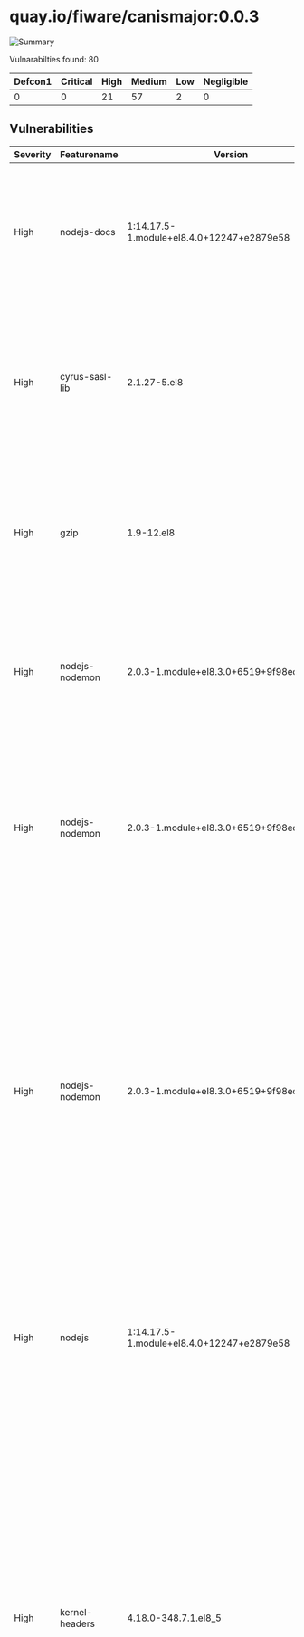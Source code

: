 # quay.io/fiware/canismajor:0.0.3

![Summary](https://img.shields.io/badge/Severity-High-orange) 

Vulnarabilties found: 80

| Defcon1 | Critical | High | Medium | Low | Negligible|
|---------|----------|------|--------|-----|-----------|
| 0|0|21|57|2|0|

## Vulnerabilities

| Severity | Featurename | Version | CVE | Namespace | Description | Link | Fixed by |
|----------|-------------|---------|-----|-----------|-------------|------|----------|
|High|nodejs-docs|1:14.17.5-1.module+el8.4.0+12247+e2879e58|RHSA-2022:4796|centos:8|Node.js is a software development platform for building fast and scalable network applications in the JavaScript programming language.  Security Fix(es): * npm: npm ci succeeds when package-lock.json doesn&#x27;t match package.json (CVE-2021-43616) For more details about the security issue(s), including the impact, a CVSS score, acknowledgments, and other related information, refer to the CVE page(s) listed in the References section.|https://access.redhat.com/errata/RHSA-2022:4796|1:16.14.0-4.module+el8.6.0+15294+54b291d2|
|High|cyrus-sasl-lib|2.1.27-5.el8|RHSA-2022:0658|centos:8|The cyrus-sasl packages contain the Cyrus implementation of Simple Authentication and Security Layer (SASL). SASL is a method for adding authentication support to connection-based protocols. Security Fix(es): * cyrus-sasl: failure to properly escape SQL input allows an attacker to execute arbitrary SQL commands (CVE-2022-24407) For more details about the security issue(s), including the impact, a CVSS score, acknowledgments, and other related information, refer to the CVE page(s) listed in the References section.|https://access.redhat.com/errata/RHSA-2022:0658|0:2.1.27-6.el8_5|
|High|gzip|1.9-12.el8|RHSA-2022:1537|centos:8|The gzip packages contain the gzip (GNU zip) data compression utility. gzip is used to compress regular files. It replaces them with files containing the .gz extension, while retaining ownership modes, access, and modification times. Security Fix(es): * gzip: arbitrary-file-write vulnerability (CVE-2022-1271) For more details about the security issue(s), including the impact, a CVSS score, acknowledgments, and other related information, refer to the CVE page(s) listed in the References section.|https://access.redhat.com/errata/RHSA-2022:1537|0:1.9-13.el8_5|
|High|nodejs-nodemon|2.0.3-1.module+el8.3.0+6519+9f98ed83|RHSA-2022:4796|centos:8|Node.js is a software development platform for building fast and scalable network applications in the JavaScript programming language.  Security Fix(es): * npm: npm ci succeeds when package-lock.json doesn&#x27;t match package.json (CVE-2021-43616) For more details about the security issue(s), including the impact, a CVSS score, acknowledgments, and other related information, refer to the CVE page(s) listed in the References section.|https://access.redhat.com/errata/RHSA-2022:4796|0:2.0.15-1.module+el8.6.0+15294+54b291d2|
|High|nodejs-nodemon|2.0.3-1.module+el8.3.0+6519+9f98ed83|RHSA-2021:0734|centos:8|Node.js is a software development platform for building fast and scalable network applications in the JavaScript programming language.  The following packages have been upgraded to a later upstream version: nodejs (12.21.0). Security Fix(es): * nodejs: HTTP2 &#x27;unknownProtocol&#x27; cause DoS by resource exhaustion (CVE-2021-22883) * nodejs: DNS rebinding in --inspect (CVE-2021-22884) For more details about the security issue(s), including the impact, a CVSS score, acknowledgments, and other related information, refer to the CVE page(s) listed in the References section.|https://access.redhat.com/errata/RHSA-2021:0734|0:2.0.3-1.module+el8.3.0+9715+1718613f|
|High|nodejs-nodemon|2.0.3-1.module+el8.3.0+6519+9f98ed83|RHSA-2021:3623|centos:8|Node.js is a software development platform for building fast and scalable network applications in the JavaScript programming language.  Security Fix(es): * nodejs: Use-after-free on close http2 on stream canceling (CVE-2021-22930) * nodejs: Use-after-free on close http2 on stream canceling (CVE-2021-22940) * c-ares: Missing input validation of host names may lead to domain hijacking (CVE-2021-3672) * nodejs: Improper handling of untypical characters in domain names (CVE-2021-22931) * nodejs-tar: Insufficient symlink protection allowing arbitrary file creation and overwrite (CVE-2021-32803) * nodejs-tar: Insufficient absolute path sanitization allowing arbitrary file creation and overwrite (CVE-2021-32804) * nodejs: Incomplete validation of tls rejectUnauthorized parameter (CVE-2021-22939) * nodejs-path-parse: ReDoS via splitDeviceRe, splitTailRe and splitPathRe (CVE-2021-23343) For more details about the security issue(s), including the impact, a CVSS score, acknowledgments, and other related information, refer to the CVE page(s) listed in the References section. Bug Fix(es): * nodejs:12/nodejs: Make FIPS options always available (BZ#1993927)|https://access.redhat.com/errata/RHSA-2021:3623|0:2.0.3-1.module+el8.4.0+11732+c668cc9f|
|High|nodejs|1:14.17.5-1.module+el8.4.0+12247+e2879e58|RHSA-2022:4796|centos:8|Node.js is a software development platform for building fast and scalable network applications in the JavaScript programming language.  Security Fix(es): * npm: npm ci succeeds when package-lock.json doesn&#x27;t match package.json (CVE-2021-43616) For more details about the security issue(s), including the impact, a CVSS score, acknowledgments, and other related information, refer to the CVE page(s) listed in the References section.|https://access.redhat.com/errata/RHSA-2022:4796|1:16.14.0-4.module+el8.6.0+15294+54b291d2|
|High|kernel-headers|4.18.0-348.7.1.el8_5|RHSA-2022:5819|centos:8|The kernel packages contain the Linux kernel, the core of any Linux operating system. Security Fix(es): * kernel: Small table perturb size in the TCP source port generation algorithm can lead to information leak (CVE-2022-1012) * kernel: a use-after-free write in the netfilter subsystem can lead to privilege escalation to root (CVE-2022-32250) For more details about the security issue(s), including the impact, a CVSS score, acknowledgments, and other related information, refer to the CVE page(s) listed in the References section. Bug Fix(es): * Softirq hrtimers are being placed on the per-CPU softirq clocks on isolcpu’s. (BZ#2090484) * enable/disable multiqueues repeatedly while ping local host, guest kernel panic (BZ#2093416) * Backport kernel audit enhancements and fixes from v5.13-rc1 to v5.16-rc6 (BZ#2095434) * blk_update_request: I/O error, dev nvme0n3, during xfs creation (BZ#2100150) * SCSI updates for RHEL 8.7 (BZ#2100254) * Kernel bug on mm/slub.c:314 (BZ#2102251) * Implement new tc action for check_pkt_len (BZ#2102333) * too long timeout value with TIME_WAIT status of conntrack entry (BZ#2104002) * Connectx6-DX, mlx5 , backport   087032ee7021 (&quot;net/mlx5e: TC, Fix ct_clear overwriting ct action metadata&quot;) (BZ#2104012) * mlx5: Software steering memory allocation failure, netperf  TCP_CRR with ct(). (BZ#2104013) * tcp: request_sock leak in Calico OCP (BZ#2104670)|https://access.redhat.com/errata/RHSA-2022:5819|0:4.18.0-372.19.1.el8_6|
|High|kernel-headers|4.18.0-348.7.1.el8_5|RHSA-2022:1988|centos:8|The kernel packages contain the Linux kernel, the core of any Linux operating system. Security Fix(es): * kernel: fget: check that the fd still exists after getting a ref to it (CVE-2021-4083) * kernel: avoid cyclic entity chains due to malformed USB descriptors (CVE-2020-0404) * kernel: speculation on incompletely validated data on IBM Power9 (CVE-2020-4788) * kernel: integer overflow in k_ascii() in drivers/tty/vt/keyboard.c (CVE-2020-13974) * kernel: out-of-bounds read in bpf_skb_change_head() of filter.c due to a use-after-free (CVE-2021-0941) * kernel: joydev: zero size passed to joydev_handle_JSIOCSBTNMAP() (CVE-2021-3612) * kernel: reading /proc/sysvipc/shm does not scale with large shared memory segment counts (CVE-2021-3669) * kernel: out-of-bound Read in qrtr_endpoint_post in net/qrtr/qrtr.c (CVE-2021-3743) * kernel: crypto: ccp - fix resource leaks in ccp_run_aes_gcm_cmd() (CVE-2021-3744) * kernel: possible use-after-free in bluetooth module (CVE-2021-3752) * kernel: unaccounted ipc objects in Linux kernel lead to breaking memcg limits and DoS attacks (CVE-2021-3759) * kernel: DoS in ccp_run_aes_gcm_cmd() function (CVE-2021-3764) * kernel: sctp: Invalid chunks may be used to remotely remove existing associations (CVE-2021-3772) * kernel: lack of port sanity checking in natd and netfilter leads to exploit of OpenVPN clients (CVE-2021-3773) * kernel: possible leak or coruption of data residing on hugetlbfs (CVE-2021-4002) * kernel: security regression for CVE-2018-13405 (CVE-2021-4037) * kernel: Buffer overwrite in decode_nfs_fh function (CVE-2021-4157) * kernel: cgroup: Use open-time creds and namespace for migration perm checks (CVE-2021-4197) * kernel: Race condition in races in sk_peer_pid and sk_peer_cred accesses (CVE-2021-4203) * kernel: new DNS Cache Poisoning Attack based on ICMP fragment needed packets replies (CVE-2021-20322) * kernel: arm: SIGPAGE information disclosure vulnerability (CVE-2021-21781) * hw: cpu: LFENCE/JMP Mitigation Update for CVE-2017-5715 (CVE-2021-26401) * kernel: Local privilege escalation due to incorrect BPF JIT branch displacement computation (CVE-2021-29154) * kernel: use-after-free in hso_free_net_device() in drivers/net/usb/hso.c (CVE-2021-37159) * kernel: eBPF multiplication integer overflow in prealloc_elems_and_freelist() in kernel/bpf/stackmap.c leads to out-of-bounds write (CVE-2021-41864) * kernel: Heap buffer overflow in firedtv driver (CVE-2021-42739) * kernel: ppc: kvm: allows a malicious KVM guest to crash the host (CVE-2021-43056) * kernel: an array-index-out-bounds in detach_capi_ctr in drivers/isdn/capi/kcapi.c (CVE-2021-43389) * kernel: mwifiex_usb_recv() in drivers/net/wireless/marvell/mwifiex/usb.c allows an attacker to cause DoS via crafted USB device (CVE-2021-43976) * kernel: use-after-free in the TEE subsystem (CVE-2021-44733) * kernel: information leak in the IPv6 implementation (CVE-2021-45485) * kernel: information leak in the IPv4 implementation (CVE-2021-45486) * hw: cpu: intel: Branch History Injection (BHI) (CVE-2022-0001) * hw: cpu: intel: Intra-Mode BTI (CVE-2022-0002) * kernel: Local denial of service in bond_ipsec_add_sa (CVE-2022-0286) * kernel: DoS in sctp_addto_chunk in net/sctp/sm_make_chunk.c (CVE-2022-0322) * kernel: FUSE allows UAF reads of write() buffers, allowing theft of (partial) /etc/shadow hashes (CVE-2022-1011) * kernel: use-after-free in nouveau kernel module (CVE-2020-27820) For more details about the security issue(s), including the impact, a CVSS score, acknowledgments, and other related information, refer to the CVE page(s) listed in the References section. Additional Changes: For detailed information on changes in this release, see the Red Hat Enterprise Linux 8.6 Release Notes linked from the References section.|https://access.redhat.com/errata/RHSA-2022:1988|0:4.18.0-372.9.1.el8|
|High|xz-libs|5.2.4-3.el8|RHSA-2022:4991|centos:8|XZ Utils is an integrated collection of user-space file compression utilities based on the Lempel-Ziv-Markov chain algorithm (LZMA), which performs lossless data compression. The algorithm provides a high compression ratio while keeping the decompression time short. Security Fix(es): * gzip: arbitrary-file-write vulnerability (CVE-2022-1271) For more details about the security issue(s), including the impact, a CVSS score, acknowledgments, and other related information, refer to the CVE page(s) listed in the References section.|https://access.redhat.com/errata/RHSA-2022:4991|0:5.2.4-4.el8_6|
|High|zlib|1.2.11-17.el8|RHSA-2022:1642|centos:8|The zlib packages provide a general-purpose lossless data compression library that is used by many different programs. Security Fix(es): * zlib: A flaw found in zlib when compressing (not decompressing) certain inputs (CVE-2018-25032) For more details about the security issue(s), including the impact, a CVSS score, acknowledgments, and other related information, refer to the CVE page(s) listed in the References section.|https://access.redhat.com/errata/RHSA-2022:1642|0:1.2.11-18.el8_5|
|High|zlib-devel|1.2.11-17.el8|RHSA-2022:1642|centos:8|The zlib packages provide a general-purpose lossless data compression library that is used by many different programs. Security Fix(es): * zlib: A flaw found in zlib when compressing (not decompressing) certain inputs (CVE-2018-25032) For more details about the security issue(s), including the impact, a CVSS score, acknowledgments, and other related information, refer to the CVE page(s) listed in the References section.|https://access.redhat.com/errata/RHSA-2022:1642|0:1.2.11-18.el8_5|
|High|xz|5.2.4-3.el8|RHSA-2022:4991|centos:8|XZ Utils is an integrated collection of user-space file compression utilities based on the Lempel-Ziv-Markov chain algorithm (LZMA), which performs lossless data compression. The algorithm provides a high compression ratio while keeping the decompression time short. Security Fix(es): * gzip: arbitrary-file-write vulnerability (CVE-2022-1271) For more details about the security issue(s), including the impact, a CVSS score, acknowledgments, and other related information, refer to the CVE page(s) listed in the References section.|https://access.redhat.com/errata/RHSA-2022:4991|0:5.2.4-4.el8_6|
|High|expat|2.2.5-4.el8|RHSA-2022:0951|centos:8|Expat is a C library for parsing XML documents. Security Fix(es): * expat: Malformed 2- and 3-byte UTF-8 sequences can lead to arbitrary code execution (CVE-2022-25235) * expat: Namespace-separator characters in &quot;xmlns[:prefix]&quot; attribute values can lead to arbitrary code execution (CVE-2022-25236) * expat: Integer overflow in storeRawNames() (CVE-2022-25315) * expat: Large number of prefixed XML attributes on a single tag can crash libexpat (CVE-2021-45960) * expat: Integer overflow in doProlog in xmlparse.c (CVE-2021-46143) * expat: Integer overflow in addBinding in xmlparse.c (CVE-2022-22822) * expat: Integer overflow in build_model in xmlparse.c (CVE-2022-22823) * expat: Integer overflow in defineAttribute in xmlparse.c (CVE-2022-22824) * expat: Integer overflow in lookup in xmlparse.c (CVE-2022-22825) * expat: Integer overflow in nextScaffoldPart in xmlparse.c (CVE-2022-22826) * expat: Integer overflow in storeAtts in xmlparse.c (CVE-2022-22827) * expat: Integer overflow in function XML_GetBuffer (CVE-2022-23852) For more details about the security issue(s), including the impact, a CVSS score, acknowledgments, and other related information, refer to the CVE page(s) listed in the References section.|https://access.redhat.com/errata/RHSA-2022:0951|0:2.2.5-4.el8_5.3|
|High|nodejs-full-i18n|1:14.17.5-1.module+el8.4.0+12247+e2879e58|RHSA-2022:4796|centos:8|Node.js is a software development platform for building fast and scalable network applications in the JavaScript programming language.  Security Fix(es): * npm: npm ci succeeds when package-lock.json doesn&#x27;t match package.json (CVE-2021-43616) For more details about the security issue(s), including the impact, a CVSS score, acknowledgments, and other related information, refer to the CVE page(s) listed in the References section.|https://access.redhat.com/errata/RHSA-2022:4796|1:16.14.0-4.module+el8.6.0+15294+54b291d2|
|High|rsync|3.1.3-12.el8|RHSA-2022:2201|centos:8|The rsync utility enables the users to copy and synchronize files locally or across a network. Synchronization with rsync is fast because rsync only sends the differences in files over the network instead of sending whole files. The rsync utility is also used as a mirroring tool. Security Fix(es): * zlib: A flaw found in zlib when compressing (not decompressing) certain inputs (CVE-2018-25032) For more details about the security issue(s), including the impact, a CVSS score, acknowledgments, and other related information, refer to the CVE page(s) listed in the References section.|https://access.redhat.com/errata/RHSA-2022:2201|0:3.1.3-14.el8_6.2|
|High|rsync|3.1.3-12.el8|RHSA-2022:6180|centos:8|The rsync utility enables the users to copy and synchronize files locally or across a network. Synchronization with rsync is fast because rsync only sends the differences in files over the network instead of sending whole files. The rsync utility is also used as a mirroring tool. Security Fix(es): * rsync: remote arbitrary files write inside the directories of connecting peers (CVE-2022-29154) For more details about the security issue(s), including the impact, a CVSS score, acknowledgments, and other related information, refer to the CVE page(s) listed in the References section.|https://access.redhat.com/errata/RHSA-2022:6180|0:3.1.3-14.el8_6.3|
|High|openssl-devel|1:1.1.1k-5.el8_5|RHSA-2022:1065|centos:8|OpenSSL is a toolkit that implements the Secure Sockets Layer (SSL) and Transport Layer Security (TLS) protocols, as well as a full-strength general-purpose cryptography library. Security Fix(es): * openssl: Infinite loop in BN_mod_sqrt() reachable when parsing certificates (CVE-2022-0778) For more details about the security issue(s), including the impact, a CVSS score, acknowledgments, and other related information, refer to the CVE page(s) listed in the References section.|https://access.redhat.com/errata/RHSA-2022:1065|1:1.1.1k-6.el8_5|
|High|openssl|1:1.1.1k-5.el8_5|RHSA-2022:1065|centos:8|OpenSSL is a toolkit that implements the Secure Sockets Layer (SSL) and Transport Layer Security (TLS) protocols, as well as a full-strength general-purpose cryptography library. Security Fix(es): * openssl: Infinite loop in BN_mod_sqrt() reachable when parsing certificates (CVE-2022-0778) For more details about the security issue(s), including the impact, a CVSS score, acknowledgments, and other related information, refer to the CVE page(s) listed in the References section.|https://access.redhat.com/errata/RHSA-2022:1065|1:1.1.1k-6.el8_5|
|High|npm|1:6.14.14-1.14.17.5.1.module+el8.4.0+12247+e2879e58|RHSA-2022:4796|centos:8|Node.js is a software development platform for building fast and scalable network applications in the JavaScript programming language.  Security Fix(es): * npm: npm ci succeeds when package-lock.json doesn&#x27;t match package.json (CVE-2021-43616) For more details about the security issue(s), including the impact, a CVSS score, acknowledgments, and other related information, refer to the CVE page(s) listed in the References section.|https://access.redhat.com/errata/RHSA-2022:4796|1:8.3.1-1.16.14.0.4.module+el8.6.0+15294+54b291d2|
|High|openssl-libs|1:1.1.1k-5.el8_5|RHSA-2022:1065|centos:8|OpenSSL is a toolkit that implements the Secure Sockets Layer (SSL) and Transport Layer Security (TLS) protocols, as well as a full-strength general-purpose cryptography library. Security Fix(es): * openssl: Infinite loop in BN_mod_sqrt() reachable when parsing certificates (CVE-2022-0778) For more details about the security issue(s), including the impact, a CVSS score, acknowledgments, and other related information, refer to the CVE page(s) listed in the References section.|https://access.redhat.com/errata/RHSA-2022:1065|1:1.1.1k-6.el8_5|
|Medium|bsdtar|3.3.3-1.el8|RHSA-2022:0892|centos:8|The libarchive programming library can create and read several different streaming archive formats, including GNU tar, cpio, and ISO 9660 CD-ROM images. Libarchive is used notably in the bsdtar utility, scripting language bindings such as python-libarchive, and several popular desktop file managers. Security Fix(es): * libarchive: extracting a symlink with ACLs modifies ACLs of target (CVE-2021-23177) * libarchive: symbolic links incorrectly followed when changing modes, times, ACL and flags of a file while extracting an archive (CVE-2021-31566) For more details about the security issue(s), including the impact, a CVSS score, acknowledgments, and other related information, refer to the CVE page(s) listed in the References section.|https://access.redhat.com/errata/RHSA-2022:0892|0:3.3.3-3.el8_5|
|Medium|nodejs-docs|1:14.17.5-1.module+el8.4.0+12247+e2879e58|RHSA-2021:5171|centos:8|Node.js is a software development platform for building fast and scalable network applications in the JavaScript programming language.  The following packages have been upgraded to a later upstream version: nodejs (16.13.1), nodejs-nodemon (2.0.15). (BZ#2027610) Security Fix(es): * nodejs-json-schema: Prototype pollution vulnerability (CVE-2021-3918) * nodejs-ini: Prototype pollution via malicious INI file (CVE-2020-7788) * nodejs-glob-parent: Regular expression denial of service (CVE-2020-28469) * nodejs-ansi-regex: Regular expression denial of service (ReDoS) matching ANSI escape codes (CVE-2021-3807) * normalize-url: ReDoS for data URLs (CVE-2021-33502) * llhttp: HTTP Request Smuggling due to spaces in headers (CVE-2021-22959) * llhttp: HTTP Request Smuggling when parsing the body of chunked requests (CVE-2021-22960) For more details about the security issue(s), including the impact, a CVSS score, acknowledgments, and other related information, refer to the CVE page(s) listed in the References section.|https://access.redhat.com/errata/RHSA-2021:5171|1:16.13.1-3.module+el8.5.0+13548+45d748af|
|Medium|libxml2|2.9.7-9.el8_4.2|RHSA-2022:0899|centos:8|The libxml2 library is a development toolbox providing the implementation of various XML standards. Security Fix(es): * libxml2: Use-after-free of ID and IDREF attributes (CVE-2022-23308) For more details about the security issue(s), including the impact, a CVSS score, acknowledgments, and other related information, refer to the CVE page(s) listed in the References section.|https://access.redhat.com/errata/RHSA-2022:0899|0:2.9.7-12.el8_5|
|Medium|libxml2|2.9.7-9.el8_4.2|RHSA-2022:5317|centos:8|The libxml2 library is a development toolbox providing the implementation of various XML standards. Security Fix(es): * libxml2: integer overflows in xmlBuf and xmlBuffer lead to out-of-bounds write (CVE-2022-29824) For more details about the security issue(s), including the impact, a CVSS score, acknowledgments, and other related information, refer to the CVE page(s) listed in the References section.|https://access.redhat.com/errata/RHSA-2022:5317|0:2.9.7-13.el8_6.1|
|Medium|nodejs-docs|1:14.17.5-1.module+el8.4.0+12247+e2879e58|RHSA-2022:0350|centos:8|Node.js is a software development platform for building fast and scalable network applications in the JavaScript programming language.  The following packages have been upgraded to a later upstream version: nodejs (14.18.2), nodejs-nodemon (2.0.15). (BZ#2027609) Security Fix(es): * nodejs-json-schema: Prototype pollution vulnerability (CVE-2021-3918) * nodejs-ini: Prototype pollution via malicious INI file (CVE-2020-7788) * nodejs-glob-parent: Regular expression denial of service (CVE-2020-28469) * nodejs-ansi-regex: Regular expression denial of service (ReDoS) matching ANSI escape codes (CVE-2021-3807) * normalize-url: ReDoS for data URLs (CVE-2021-33502) * nodejs-tar: Insufficient symlink protection due to directory cache poisoning using symbolic links allowing arbitrary file creation and overwrite (CVE-2021-37701) * nodejs-tar: Insufficient symlink protection due to directory cache poisoning using symbolic links allowing arbitrary file creation and overwrite (CVE-2021-37712) * llhttp: HTTP Request Smuggling due to spaces in headers (CVE-2021-22959) * llhttp: HTTP Request Smuggling when parsing the body of chunked requests (CVE-2021-22960) For more details about the security issue(s), including the impact, a CVSS score, acknowledgments, and other related information, refer to the CVE page(s) listed in the References section.|https://access.redhat.com/errata/RHSA-2022:0350|1:14.18.2-2.module+el8.5.0+13644+8d46dafd|
|Medium|openssl-libs|1:1.1.1k-5.el8_5|RHSA-2022:5818|centos:8|OpenSSL is a toolkit that implements the Secure Sockets Layer (SSL) and Transport Layer Security (TLS) protocols, as well as a full-strength general-purpose cryptography library. Security Fix(es): * openssl: c_rehash script allows command injection (CVE-2022-1292) * openssl: the c_rehash script allows command injection (CVE-2022-2068) * openssl: AES OCB fails to encrypt some bytes (CVE-2022-2097) For more details about the security issue(s), including the impact, a CVSS score, acknowledgments, and other related information, refer to the CVE page(s) listed in the References section.|https://access.redhat.com/errata/RHSA-2022:5818|1:1.1.1k-7.el8_6|
|Medium|glibc-langpack-en|2.28-164.el8|RHSA-2022:0896|centos:8|The glibc packages provide the standard C libraries (libc), POSIX thread libraries (libpthread), standard math libraries (libm), and the name service cache daemon (nscd) used by multiple programs on the system. Without these libraries, the Linux system cannot function correctly. Security Fix(es): * glibc: Off-by-one buffer overflow/underflow in getcwd() (CVE-2021-3999) * glibc: Stack-based buffer overflow in svcunix_create via long pathnames (CVE-2022-23218) * glibc: Stack-based buffer overflow in sunrpc clnt_create via a long pathname (CVE-2022-23219) For more details about the security issue(s), including the impact, a CVSS score, acknowledgments, and other related information, refer to the CVE page(s) listed in the References section.|https://access.redhat.com/errata/RHSA-2022:0896|0:2.28-164.el8_5.3|
|Medium|pcre2-utf32|10.32-2.el8|RHSA-2022:5809|centos:8|The pcre2 package contains a new generation of the Perl Compatible Regular Expression libraries for implementing regular expression pattern matching using the same syntax and semantics as Perl.  Security Fix(es): * pcre2: Out-of-bounds read in compile_xclass_matchingpath in pcre2_jit_compile.c (CVE-2022-1586) For more details about the security issue(s), including the impact, a CVSS score, acknowledgments, and other related information, refer to the CVE page(s) listed in the References section.|https://access.redhat.com/errata/RHSA-2022:5809|0:10.32-3.el8_6|
|Medium|rpm-libs|4.14.3-19.el8|RHSA-2022:0368|centos:8|The RPM Package Manager (RPM) is a command-line driven package management system capable of installing, uninstalling, verifying, querying, and updating software packages. Security Fix(es): * rpm: RPM does not require subkeys to have a valid binding signature (CVE-2021-3521) For more details about the security issue(s), including the impact, a CVSS score, acknowledgments, and other related information, refer to the CVE page(s) listed in the References section.|https://access.redhat.com/errata/RHSA-2022:0368|0:4.14.3-19.el8_5.2|
|Medium|glibc-headers|2.28-164.el8|RHSA-2022:0896|centos:8|The glibc packages provide the standard C libraries (libc), POSIX thread libraries (libpthread), standard math libraries (libm), and the name service cache daemon (nscd) used by multiple programs on the system. Without these libraries, the Linux system cannot function correctly. Security Fix(es): * glibc: Off-by-one buffer overflow/underflow in getcwd() (CVE-2021-3999) * glibc: Stack-based buffer overflow in svcunix_create via long pathnames (CVE-2022-23218) * glibc: Stack-based buffer overflow in sunrpc clnt_create via a long pathname (CVE-2022-23219) For more details about the security issue(s), including the impact, a CVSS score, acknowledgments, and other related information, refer to the CVE page(s) listed in the References section.|https://access.redhat.com/errata/RHSA-2022:0896|0:2.28-164.el8_5.3|
|Medium|libgcrypt|1.8.5-6.el8|RHSA-2022:5311|centos:8|The libgcrypt library provides general-purpose implementations of various cryptographic algorithms. Security Fix(es): * libgcrypt: ElGamal implementation allows plaintext recovery (CVE-2021-40528) For more details about the security issue(s), including the impact, a CVSS score, acknowledgments, and other related information, refer to the CVE page(s) listed in the References section.|https://access.redhat.com/errata/RHSA-2022:5311|0:1.8.5-7.el8_6|
|Medium|pcre2|10.32-2.el8|RHSA-2022:5809|centos:8|The pcre2 package contains a new generation of the Perl Compatible Regular Expression libraries for implementing regular expression pattern matching using the same syntax and semantics as Perl.  Security Fix(es): * pcre2: Out-of-bounds read in compile_xclass_matchingpath in pcre2_jit_compile.c (CVE-2022-1586) For more details about the security issue(s), including the impact, a CVSS score, acknowledgments, and other related information, refer to the CVE page(s) listed in the References section.|https://access.redhat.com/errata/RHSA-2022:5809|0:10.32-3.el8_6|
|Medium|openssl|1:1.1.1k-5.el8_5|RHSA-2022:5818|centos:8|OpenSSL is a toolkit that implements the Secure Sockets Layer (SSL) and Transport Layer Security (TLS) protocols, as well as a full-strength general-purpose cryptography library. Security Fix(es): * openssl: c_rehash script allows command injection (CVE-2022-1292) * openssl: the c_rehash script allows command injection (CVE-2022-2068) * openssl: AES OCB fails to encrypt some bytes (CVE-2022-2097) For more details about the security issue(s), including the impact, a CVSS score, acknowledgments, and other related information, refer to the CVE page(s) listed in the References section.|https://access.redhat.com/errata/RHSA-2022:5818|1:1.1.1k-7.el8_6|
|Medium|rpm|4.14.3-19.el8|RHSA-2022:0368|centos:8|The RPM Package Manager (RPM) is a command-line driven package management system capable of installing, uninstalling, verifying, querying, and updating software packages. Security Fix(es): * rpm: RPM does not require subkeys to have a valid binding signature (CVE-2021-3521) For more details about the security issue(s), including the impact, a CVSS score, acknowledgments, and other related information, refer to the CVE page(s) listed in the References section.|https://access.redhat.com/errata/RHSA-2022:0368|0:4.14.3-19.el8_5.2|
|Medium|glibc-minimal-langpack|2.28-164.el8|RHSA-2022:0896|centos:8|The glibc packages provide the standard C libraries (libc), POSIX thread libraries (libpthread), standard math libraries (libm), and the name service cache daemon (nscd) used by multiple programs on the system. Without these libraries, the Linux system cannot function correctly. Security Fix(es): * glibc: Off-by-one buffer overflow/underflow in getcwd() (CVE-2021-3999) * glibc: Stack-based buffer overflow in svcunix_create via long pathnames (CVE-2022-23218) * glibc: Stack-based buffer overflow in sunrpc clnt_create via a long pathname (CVE-2022-23219) For more details about the security issue(s), including the impact, a CVSS score, acknowledgments, and other related information, refer to the CVE page(s) listed in the References section.|https://access.redhat.com/errata/RHSA-2022:0896|0:2.28-164.el8_5.3|
|Medium|cryptsetup-libs|2.3.3-4.el8|RHSA-2022:0370|centos:8|The cryptsetup packages provide a utility for setting up disk encryption using the dm-crypt kernel module. Security Fix(es): * cryptsetup: disable encryption via header rewrite (CVE-2021-4122) For more details about the security issue(s), including the impact, a CVSS score, acknowledgments, and other related information, refer to the CVE page(s) listed in the References section.|https://access.redhat.com/errata/RHSA-2022:0370|0:2.3.3-4.el8_5.1|
|Medium|openssl-devel|1:1.1.1k-5.el8_5|RHSA-2022:5818|centos:8|OpenSSL is a toolkit that implements the Secure Sockets Layer (SSL) and Transport Layer Security (TLS) protocols, as well as a full-strength general-purpose cryptography library. Security Fix(es): * openssl: c_rehash script allows command injection (CVE-2022-1292) * openssl: the c_rehash script allows command injection (CVE-2022-2068) * openssl: AES OCB fails to encrypt some bytes (CVE-2022-2097) For more details about the security issue(s), including the impact, a CVSS score, acknowledgments, and other related information, refer to the CVE page(s) listed in the References section.|https://access.redhat.com/errata/RHSA-2022:5818|1:1.1.1k-7.el8_6|
|Medium|glibc-locale-source|2.28-164.el8|RHSA-2022:0896|centos:8|The glibc packages provide the standard C libraries (libc), POSIX thread libraries (libpthread), standard math libraries (libm), and the name service cache daemon (nscd) used by multiple programs on the system. Without these libraries, the Linux system cannot function correctly. Security Fix(es): * glibc: Off-by-one buffer overflow/underflow in getcwd() (CVE-2021-3999) * glibc: Stack-based buffer overflow in svcunix_create via long pathnames (CVE-2022-23218) * glibc: Stack-based buffer overflow in sunrpc clnt_create via a long pathname (CVE-2022-23219) For more details about the security issue(s), including the impact, a CVSS score, acknowledgments, and other related information, refer to the CVE page(s) listed in the References section.|https://access.redhat.com/errata/RHSA-2022:0896|0:2.28-164.el8_5.3|
|Medium|nodejs-full-i18n|1:14.17.5-1.module+el8.4.0+12247+e2879e58|RHSA-2021:5171|centos:8|Node.js is a software development platform for building fast and scalable network applications in the JavaScript programming language.  The following packages have been upgraded to a later upstream version: nodejs (16.13.1), nodejs-nodemon (2.0.15). (BZ#2027610) Security Fix(es): * nodejs-json-schema: Prototype pollution vulnerability (CVE-2021-3918) * nodejs-ini: Prototype pollution via malicious INI file (CVE-2020-7788) * nodejs-glob-parent: Regular expression denial of service (CVE-2020-28469) * nodejs-ansi-regex: Regular expression denial of service (ReDoS) matching ANSI escape codes (CVE-2021-3807) * normalize-url: ReDoS for data URLs (CVE-2021-33502) * llhttp: HTTP Request Smuggling due to spaces in headers (CVE-2021-22959) * llhttp: HTTP Request Smuggling when parsing the body of chunked requests (CVE-2021-22960) For more details about the security issue(s), including the impact, a CVSS score, acknowledgments, and other related information, refer to the CVE page(s) listed in the References section.|https://access.redhat.com/errata/RHSA-2021:5171|1:16.13.1-3.module+el8.5.0+13548+45d748af|
|Medium|pcre2-devel|10.32-2.el8|RHSA-2022:5809|centos:8|The pcre2 package contains a new generation of the Perl Compatible Regular Expression libraries for implementing regular expression pattern matching using the same syntax and semantics as Perl.  Security Fix(es): * pcre2: Out-of-bounds read in compile_xclass_matchingpath in pcre2_jit_compile.c (CVE-2022-1586) For more details about the security issue(s), including the impact, a CVSS score, acknowledgments, and other related information, refer to the CVE page(s) listed in the References section.|https://access.redhat.com/errata/RHSA-2022:5809|0:10.32-3.el8_6|
|Medium|python3-libs|3.6.8-41.el8|RHSA-2022:1986|centos:8|Python is an interpreted, interactive, object-oriented programming language, which includes modules, classes, exceptions, very high level dynamic data types and dynamic typing. Python supports interfaces to many system calls and libraries, as well as to various windowing systems.  Security Fix(es): * python: ftplib should not use the host from the PASV response (CVE-2021-4189) * python: urllib: HTTP client possible infinite loop on a 100 Continue response (CVE-2021-3737) For more details about the security issue(s), including the impact, a CVSS score, acknowledgments, and other related information, refer to the CVE page(s) listed in the References section. Additional Changes: For detailed information on changes in this release, see the Red Hat Enterprise Linux 8.6 Release Notes linked from the References section.|https://access.redhat.com/errata/RHSA-2022:1986|0:3.6.8-45.el8|
|Medium|libarchive|3.3.3-1.el8|RHSA-2022:0892|centos:8|The libarchive programming library can create and read several different streaming archive formats, including GNU tar, cpio, and ISO 9660 CD-ROM images. Libarchive is used notably in the bsdtar utility, scripting language bindings such as python-libarchive, and several popular desktop file managers. Security Fix(es): * libarchive: extracting a symlink with ACLs modifies ACLs of target (CVE-2021-23177) * libarchive: symbolic links incorrectly followed when changing modes, times, ACL and flags of a file while extracting an archive (CVE-2021-31566) For more details about the security issue(s), including the impact, a CVSS score, acknowledgments, and other related information, refer to the CVE page(s) listed in the References section.|https://access.redhat.com/errata/RHSA-2022:0892|0:3.3.3-3.el8_5|
|Medium|openssh-clients|8.0p1-10.el8|RHSA-2022:2013|centos:8|OpenSSH is an SSH protocol implementation supported by a number of Linux, UNIX, and similar operating systems. It includes the core files necessary for both the OpenSSH client and server. Security Fix(es): * openssh: privilege escalation when AuthorizedKeysCommand or AuthorizedPrincipalsCommand are configured (CVE-2021-41617) For more details about the security issue(s), including the impact, a CVSS score, acknowledgments, and other related information, refer to the CVE page(s) listed in the References section. Additional Changes: For detailed information on changes in this release, see the Red Hat Enterprise Linux 8.6 Release Notes linked from the References section.|https://access.redhat.com/errata/RHSA-2022:2013|0:8.0p1-13.el8|
|Medium|python3-rpm|4.14.3-19.el8|RHSA-2022:0368|centos:8|The RPM Package Manager (RPM) is a command-line driven package management system capable of installing, uninstalling, verifying, querying, and updating software packages. Security Fix(es): * rpm: RPM does not require subkeys to have a valid binding signature (CVE-2021-3521) For more details about the security issue(s), including the impact, a CVSS score, acknowledgments, and other related information, refer to the CVE page(s) listed in the References section.|https://access.redhat.com/errata/RHSA-2022:0368|0:4.14.3-19.el8_5.2|
|Medium|glibc|2.28-164.el8|RHSA-2022:0896|centos:8|The glibc packages provide the standard C libraries (libc), POSIX thread libraries (libpthread), standard math libraries (libm), and the name service cache daemon (nscd) used by multiple programs on the system. Without these libraries, the Linux system cannot function correctly. Security Fix(es): * glibc: Off-by-one buffer overflow/underflow in getcwd() (CVE-2021-3999) * glibc: Stack-based buffer overflow in svcunix_create via long pathnames (CVE-2022-23218) * glibc: Stack-based buffer overflow in sunrpc clnt_create via a long pathname (CVE-2022-23219) For more details about the security issue(s), including the impact, a CVSS score, acknowledgments, and other related information, refer to the CVE page(s) listed in the References section.|https://access.redhat.com/errata/RHSA-2022:0896|0:2.28-164.el8_5.3|
|Medium|glibc-common|2.28-164.el8|RHSA-2022:0896|centos:8|The glibc packages provide the standard C libraries (libc), POSIX thread libraries (libpthread), standard math libraries (libm), and the name service cache daemon (nscd) used by multiple programs on the system. Without these libraries, the Linux system cannot function correctly. Security Fix(es): * glibc: Off-by-one buffer overflow/underflow in getcwd() (CVE-2021-3999) * glibc: Stack-based buffer overflow in svcunix_create via long pathnames (CVE-2022-23218) * glibc: Stack-based buffer overflow in sunrpc clnt_create via a long pathname (CVE-2022-23219) For more details about the security issue(s), including the impact, a CVSS score, acknowledgments, and other related information, refer to the CVE page(s) listed in the References section.|https://access.redhat.com/errata/RHSA-2022:0896|0:2.28-164.el8_5.3|
|Medium|nodejs-full-i18n|1:14.17.5-1.module+el8.4.0+12247+e2879e58|RHSA-2022:0350|centos:8|Node.js is a software development platform for building fast and scalable network applications in the JavaScript programming language.  The following packages have been upgraded to a later upstream version: nodejs (14.18.2), nodejs-nodemon (2.0.15). (BZ#2027609) Security Fix(es): * nodejs-json-schema: Prototype pollution vulnerability (CVE-2021-3918) * nodejs-ini: Prototype pollution via malicious INI file (CVE-2020-7788) * nodejs-glob-parent: Regular expression denial of service (CVE-2020-28469) * nodejs-ansi-regex: Regular expression denial of service (ReDoS) matching ANSI escape codes (CVE-2021-3807) * normalize-url: ReDoS for data URLs (CVE-2021-33502) * nodejs-tar: Insufficient symlink protection due to directory cache poisoning using symbolic links allowing arbitrary file creation and overwrite (CVE-2021-37701) * nodejs-tar: Insufficient symlink protection due to directory cache poisoning using symbolic links allowing arbitrary file creation and overwrite (CVE-2021-37712) * llhttp: HTTP Request Smuggling due to spaces in headers (CVE-2021-22959) * llhttp: HTTP Request Smuggling when parsing the body of chunked requests (CVE-2021-22960) For more details about the security issue(s), including the impact, a CVSS score, acknowledgments, and other related information, refer to the CVE page(s) listed in the References section.|https://access.redhat.com/errata/RHSA-2022:0350|1:14.18.2-2.module+el8.5.0+13644+8d46dafd|
|Medium|npm|1:6.14.14-1.14.17.5.1.module+el8.4.0+12247+e2879e58|RHSA-2022:0350|centos:8|Node.js is a software development platform for building fast and scalable network applications in the JavaScript programming language.  The following packages have been upgraded to a later upstream version: nodejs (14.18.2), nodejs-nodemon (2.0.15). (BZ#2027609) Security Fix(es): * nodejs-json-schema: Prototype pollution vulnerability (CVE-2021-3918) * nodejs-ini: Prototype pollution via malicious INI file (CVE-2020-7788) * nodejs-glob-parent: Regular expression denial of service (CVE-2020-28469) * nodejs-ansi-regex: Regular expression denial of service (ReDoS) matching ANSI escape codes (CVE-2021-3807) * normalize-url: ReDoS for data URLs (CVE-2021-33502) * nodejs-tar: Insufficient symlink protection due to directory cache poisoning using symbolic links allowing arbitrary file creation and overwrite (CVE-2021-37701) * nodejs-tar: Insufficient symlink protection due to directory cache poisoning using symbolic links allowing arbitrary file creation and overwrite (CVE-2021-37712) * llhttp: HTTP Request Smuggling due to spaces in headers (CVE-2021-22959) * llhttp: HTTP Request Smuggling when parsing the body of chunked requests (CVE-2021-22960) For more details about the security issue(s), including the impact, a CVSS score, acknowledgments, and other related information, refer to the CVE page(s) listed in the References section.|https://access.redhat.com/errata/RHSA-2022:0350|1:6.14.15-1.14.18.2.2.module+el8.5.0+13644+8d46dafd|
|Medium|npm|1:6.14.14-1.14.17.5.1.module+el8.4.0+12247+e2879e58|RHSA-2021:5171|centos:8|Node.js is a software development platform for building fast and scalable network applications in the JavaScript programming language.  The following packages have been upgraded to a later upstream version: nodejs (16.13.1), nodejs-nodemon (2.0.15). (BZ#2027610) Security Fix(es): * nodejs-json-schema: Prototype pollution vulnerability (CVE-2021-3918) * nodejs-ini: Prototype pollution via malicious INI file (CVE-2020-7788) * nodejs-glob-parent: Regular expression denial of service (CVE-2020-28469) * nodejs-ansi-regex: Regular expression denial of service (ReDoS) matching ANSI escape codes (CVE-2021-3807) * normalize-url: ReDoS for data URLs (CVE-2021-33502) * llhttp: HTTP Request Smuggling due to spaces in headers (CVE-2021-22959) * llhttp: HTTP Request Smuggling when parsing the body of chunked requests (CVE-2021-22960) For more details about the security issue(s), including the impact, a CVSS score, acknowledgments, and other related information, refer to the CVE page(s) listed in the References section.|https://access.redhat.com/errata/RHSA-2021:5171|1:8.1.2-1.16.13.1.3.module+el8.5.0+13548+45d748af|
|Medium|expat|2.2.5-4.el8|RHSA-2022:5314|centos:8|Expat is a C library for parsing XML documents. Security Fix(es): * expat: stack exhaustion in doctype parsing (CVE-2022-25313) * expat: integer overflow in copyString() (CVE-2022-25314) For more details about the security issue(s), including the impact, a CVSS score, acknowledgments, and other related information, refer to the CVE page(s) listed in the References section.|https://access.redhat.com/errata/RHSA-2022:5314|0:2.2.5-8.el8_6.2|
|Medium|pcre2-utf16|10.32-2.el8|RHSA-2022:5809|centos:8|The pcre2 package contains a new generation of the Perl Compatible Regular Expression libraries for implementing regular expression pattern matching using the same syntax and semantics as Perl.  Security Fix(es): * pcre2: Out-of-bounds read in compile_xclass_matchingpath in pcre2_jit_compile.c (CVE-2022-1586) For more details about the security issue(s), including the impact, a CVSS score, acknowledgments, and other related information, refer to the CVE page(s) listed in the References section.|https://access.redhat.com/errata/RHSA-2022:5809|0:10.32-3.el8_6|
|Medium|python3-libxml2|2.9.7-9.el8_4.2|RHSA-2022:5317|centos:8|The libxml2 library is a development toolbox providing the implementation of various XML standards. Security Fix(es): * libxml2: integer overflows in xmlBuf and xmlBuffer lead to out-of-bounds write (CVE-2022-29824) For more details about the security issue(s), including the impact, a CVSS score, acknowledgments, and other related information, refer to the CVE page(s) listed in the References section.|https://access.redhat.com/errata/RHSA-2022:5317|0:2.9.7-13.el8_6.1|
|Medium|python3-libxml2|2.9.7-9.el8_4.2|RHSA-2022:0899|centos:8|The libxml2 library is a development toolbox providing the implementation of various XML standards. Security Fix(es): * libxml2: Use-after-free of ID and IDREF attributes (CVE-2022-23308) For more details about the security issue(s), including the impact, a CVSS score, acknowledgments, and other related information, refer to the CVE page(s) listed in the References section.|https://access.redhat.com/errata/RHSA-2022:0899|0:2.9.7-12.el8_5|
|Medium|openssh|8.0p1-10.el8|RHSA-2022:2013|centos:8|OpenSSH is an SSH protocol implementation supported by a number of Linux, UNIX, and similar operating systems. It includes the core files necessary for both the OpenSSH client and server. Security Fix(es): * openssh: privilege escalation when AuthorizedKeysCommand or AuthorizedPrincipalsCommand are configured (CVE-2021-41617) For more details about the security issue(s), including the impact, a CVSS score, acknowledgments, and other related information, refer to the CVE page(s) listed in the References section. Additional Changes: For detailed information on changes in this release, see the Red Hat Enterprise Linux 8.6 Release Notes linked from the References section.|https://access.redhat.com/errata/RHSA-2022:2013|0:8.0p1-13.el8|
|Medium|nodejs|1:14.17.5-1.module+el8.4.0+12247+e2879e58|RHSA-2022:0350|centos:8|Node.js is a software development platform for building fast and scalable network applications in the JavaScript programming language.  The following packages have been upgraded to a later upstream version: nodejs (14.18.2), nodejs-nodemon (2.0.15). (BZ#2027609) Security Fix(es): * nodejs-json-schema: Prototype pollution vulnerability (CVE-2021-3918) * nodejs-ini: Prototype pollution via malicious INI file (CVE-2020-7788) * nodejs-glob-parent: Regular expression denial of service (CVE-2020-28469) * nodejs-ansi-regex: Regular expression denial of service (ReDoS) matching ANSI escape codes (CVE-2021-3807) * normalize-url: ReDoS for data URLs (CVE-2021-33502) * nodejs-tar: Insufficient symlink protection due to directory cache poisoning using symbolic links allowing arbitrary file creation and overwrite (CVE-2021-37701) * nodejs-tar: Insufficient symlink protection due to directory cache poisoning using symbolic links allowing arbitrary file creation and overwrite (CVE-2021-37712) * llhttp: HTTP Request Smuggling due to spaces in headers (CVE-2021-22959) * llhttp: HTTP Request Smuggling when parsing the body of chunked requests (CVE-2021-22960) For more details about the security issue(s), including the impact, a CVSS score, acknowledgments, and other related information, refer to the CVE page(s) listed in the References section.|https://access.redhat.com/errata/RHSA-2022:0350|1:14.18.2-2.module+el8.5.0+13644+8d46dafd|
|Medium|nodejs|1:14.17.5-1.module+el8.4.0+12247+e2879e58|RHSA-2021:5171|centos:8|Node.js is a software development platform for building fast and scalable network applications in the JavaScript programming language.  The following packages have been upgraded to a later upstream version: nodejs (16.13.1), nodejs-nodemon (2.0.15). (BZ#2027610) Security Fix(es): * nodejs-json-schema: Prototype pollution vulnerability (CVE-2021-3918) * nodejs-ini: Prototype pollution via malicious INI file (CVE-2020-7788) * nodejs-glob-parent: Regular expression denial of service (CVE-2020-28469) * nodejs-ansi-regex: Regular expression denial of service (ReDoS) matching ANSI escape codes (CVE-2021-3807) * normalize-url: ReDoS for data URLs (CVE-2021-33502) * llhttp: HTTP Request Smuggling due to spaces in headers (CVE-2021-22959) * llhttp: HTTP Request Smuggling when parsing the body of chunked requests (CVE-2021-22960) For more details about the security issue(s), including the impact, a CVSS score, acknowledgments, and other related information, refer to the CVE page(s) listed in the References section.|https://access.redhat.com/errata/RHSA-2021:5171|1:16.13.1-3.module+el8.5.0+13548+45d748af|
|Medium|vim-filesystem|2:8.0.1763-16.el8|RHSA-2022:0366|centos:8|Vim (Vi IMproved) is an updated and improved version of the vi editor. Security Fix(es): * vim: heap-based buffer overflow in win_redr_status() in drawscreen.c (CVE-2021-3872) * vim: illegal memory access in find_start_brace() in cindent.c when C-indenting (CVE-2021-3984) * vim: heap-based buffer overflow in find_help_tags() in help.c (CVE-2021-4019) * vim: use-after-free in win_linetabsize() (CVE-2021-4192) * vim: out-of-bound read in getvcol() (CVE-2021-4193) For more details about the security issue(s), including the impact, a CVSS score, acknowledgments, and other related information, refer to the CVE page(s) listed in the References section.|https://access.redhat.com/errata/RHSA-2022:0366|2:8.0.1763-16.el8_5.4|
|Medium|platform-python|3.6.8-41.el8|RHSA-2022:1986|centos:8|Python is an interpreted, interactive, object-oriented programming language, which includes modules, classes, exceptions, very high level dynamic data types and dynamic typing. Python supports interfaces to many system calls and libraries, as well as to various windowing systems.  Security Fix(es): * python: ftplib should not use the host from the PASV response (CVE-2021-4189) * python: urllib: HTTP client possible infinite loop on a 100 Continue response (CVE-2021-3737) For more details about the security issue(s), including the impact, a CVSS score, acknowledgments, and other related information, refer to the CVE page(s) listed in the References section. Additional Changes: For detailed information on changes in this release, see the Red Hat Enterprise Linux 8.6 Release Notes linked from the References section.|https://access.redhat.com/errata/RHSA-2022:1986|0:3.6.8-45.el8|
|Medium|glibc-devel|2.28-164.el8|RHSA-2022:0896|centos:8|The glibc packages provide the standard C libraries (libc), POSIX thread libraries (libpthread), standard math libraries (libm), and the name service cache daemon (nscd) used by multiple programs on the system. Without these libraries, the Linux system cannot function correctly. Security Fix(es): * glibc: Off-by-one buffer overflow/underflow in getcwd() (CVE-2021-3999) * glibc: Stack-based buffer overflow in svcunix_create via long pathnames (CVE-2022-23218) * glibc: Stack-based buffer overflow in sunrpc clnt_create via a long pathname (CVE-2022-23219) For more details about the security issue(s), including the impact, a CVSS score, acknowledgments, and other related information, refer to the CVE page(s) listed in the References section.|https://access.redhat.com/errata/RHSA-2022:0896|0:2.28-164.el8_5.3|
|Medium|vim-minimal|2:8.0.1763-16.el8|RHSA-2022:5319|centos:8|Vim (Vi IMproved) is an updated and improved version of the vi editor. Security Fix(es): * vim: heap buffer overflow (CVE-2022-1621) * vim: buffer over-read (CVE-2022-1629) For more details about the security issue(s), including the impact, a CVSS score, acknowledgments, and other related information, refer to the CVE page(s) listed in the References section.|https://access.redhat.com/errata/RHSA-2022:5319|2:8.0.1763-19.el8_6.2|
|Medium|vim-minimal|2:8.0.1763-16.el8|RHSA-2022:0366|centos:8|Vim (Vi IMproved) is an updated and improved version of the vi editor. Security Fix(es): * vim: heap-based buffer overflow in win_redr_status() in drawscreen.c (CVE-2021-3872) * vim: illegal memory access in find_start_brace() in cindent.c when C-indenting (CVE-2021-3984) * vim: heap-based buffer overflow in find_help_tags() in help.c (CVE-2021-4019) * vim: use-after-free in win_linetabsize() (CVE-2021-4192) * vim: out-of-bound read in getvcol() (CVE-2021-4193) For more details about the security issue(s), including the impact, a CVSS score, acknowledgments, and other related information, refer to the CVE page(s) listed in the References section.|https://access.redhat.com/errata/RHSA-2022:0366|2:8.0.1763-16.el8_5.4|
|Medium|nodejs-nodemon|2.0.3-1.module+el8.3.0+6519+9f98ed83|RHSA-2021:3073|centos:8|Node.js is a software development platform for building fast and scalable network applications in the JavaScript programming language.  The following packages have been upgraded to a later upstream version: nodejs (12.22.3). (BZ#1978201) Security Fix(es): * nodejs-hosted-git-info: Regular Expression denial of service via shortcutMatch in fromUrl() (CVE-2021-23362) * nodejs-ssri: Regular expression DoS (ReDoS) when parsing malicious SRI in strict mode (CVE-2021-27290) * libuv: out-of-bounds read in uv__idna_toascii() can lead to information disclosures or crashes (CVE-2021-22918) For more details about the security issue(s), including the impact, a CVSS score, acknowledgments, and other related information, refer to the CVE page(s) listed in the References section.|https://access.redhat.com/errata/RHSA-2021:3073|0:2.0.3-1.module+el8.4.0+11732+c668cc9f|
|Medium|nodejs-nodemon|2.0.3-1.module+el8.3.0+6519+9f98ed83|RHSA-2022:0350|centos:8|Node.js is a software development platform for building fast and scalable network applications in the JavaScript programming language.  The following packages have been upgraded to a later upstream version: nodejs (14.18.2), nodejs-nodemon (2.0.15). (BZ#2027609) Security Fix(es): * nodejs-json-schema: Prototype pollution vulnerability (CVE-2021-3918) * nodejs-ini: Prototype pollution via malicious INI file (CVE-2020-7788) * nodejs-glob-parent: Regular expression denial of service (CVE-2020-28469) * nodejs-ansi-regex: Regular expression denial of service (ReDoS) matching ANSI escape codes (CVE-2021-3807) * normalize-url: ReDoS for data URLs (CVE-2021-33502) * nodejs-tar: Insufficient symlink protection due to directory cache poisoning using symbolic links allowing arbitrary file creation and overwrite (CVE-2021-37701) * nodejs-tar: Insufficient symlink protection due to directory cache poisoning using symbolic links allowing arbitrary file creation and overwrite (CVE-2021-37712) * llhttp: HTTP Request Smuggling due to spaces in headers (CVE-2021-22959) * llhttp: HTTP Request Smuggling when parsing the body of chunked requests (CVE-2021-22960) For more details about the security issue(s), including the impact, a CVSS score, acknowledgments, and other related information, refer to the CVE page(s) listed in the References section.|https://access.redhat.com/errata/RHSA-2022:0350|0:2.0.15-1.module+el8.5.0+13504+a2e74d91|
|Medium|nodejs-nodemon|2.0.3-1.module+el8.3.0+6519+9f98ed83|RHSA-2021:5171|centos:8|Node.js is a software development platform for building fast and scalable network applications in the JavaScript programming language.  The following packages have been upgraded to a later upstream version: nodejs (16.13.1), nodejs-nodemon (2.0.15). (BZ#2027610) Security Fix(es): * nodejs-json-schema: Prototype pollution vulnerability (CVE-2021-3918) * nodejs-ini: Prototype pollution via malicious INI file (CVE-2020-7788) * nodejs-glob-parent: Regular expression denial of service (CVE-2020-28469) * nodejs-ansi-regex: Regular expression denial of service (ReDoS) matching ANSI escape codes (CVE-2021-3807) * normalize-url: ReDoS for data URLs (CVE-2021-33502) * llhttp: HTTP Request Smuggling due to spaces in headers (CVE-2021-22959) * llhttp: HTTP Request Smuggling when parsing the body of chunked requests (CVE-2021-22960) For more details about the security issue(s), including the impact, a CVSS score, acknowledgments, and other related information, refer to the CVE page(s) listed in the References section.|https://access.redhat.com/errata/RHSA-2021:5171|0:2.0.15-1.module+el8.5.0+13548+45d748af|
|Medium|nodejs-nodemon|2.0.3-1.module+el8.3.0+6519+9f98ed83|RHSA-2021:0549|centos:8|Node.js is a software development platform for building fast and scalable network applications in the JavaScript programming language.  The following packages have been upgraded to a later upstream version: nodejs (12.20.1), nodejs-nodemon (2.0.3). Security Fix(es): * nodejs-mixin-deep: prototype pollution in function mixin-deep (CVE-2019-10746) * nodejs-set-value: prototype pollution in function set-value (CVE-2019-10747) * nodejs-npm-user-validate: improper input validation when validating user emails leads to ReDoS (CVE-2020-7754) * nodejs-ini: prototype pollution via malicious INI file (CVE-2020-7788) * nodejs: use-after-free in the TLS implementation (CVE-2020-8265) * nodejs: HTTP request smuggling via two copies of a header field in an http request (CVE-2020-8287) For more details about the security issue(s), including the impact, a CVSS score, acknowledgments, and other related information, refer to the CVE page(s) listed in the References section.|https://access.redhat.com/errata/RHSA-2021:0549|0:2.0.3-1.module+el8.3.0+9715+1718613f|
|Medium|vim-minimal|2:8.0.1763-16.el8|RHSA-2022:5813|centos:8|Vim (Vi IMproved) is an updated and improved version of the vi editor. Security Fix(es): * vim: Out-of-bounds Write (CVE-2022-1785) * vim: out-of-bounds write in vim_regsub_both() in regexp.c (CVE-2022-1897) * vim: buffer over-read in utf_ptr2char() in mbyte.c (CVE-2022-1927) For more details about the security issue(s), including the impact, a CVSS score, acknowledgments, and other related information, refer to the CVE page(s) listed in the References section.|https://access.redhat.com/errata/RHSA-2022:5813|2:8.0.1763-19.el8_6.4|
|Medium|curl|7.61.1-22.el8|RHSA-2022:6159|centos:8|The curl packages provide the libcurl library and the curl utility for downloading files from servers using various protocols, including HTTP, FTP, and LDAP. Security Fix(es): * curl: HTTP compression denial of service (CVE-2022-32206) * curl: FTP-KRB bad message verification (CVE-2022-32208) For more details about the security issue(s), including the impact, a CVSS score, acknowledgments, and other related information, refer to the CVE page(s) listed in the References section.|https://access.redhat.com/errata/RHSA-2022:6159|0:7.61.1-22.el8_6.4|
|Medium|curl|7.61.1-22.el8|RHSA-2022:5313|centos:8|The curl packages provide the libcurl library and the curl utility for downloading files from servers using various protocols, including HTTP, FTP, and LDAP. Security Fix(es): * curl: OAUTH2 bearer bypass in connection re-use (CVE-2022-22576) * curl: credential leak on redirect (CVE-2022-27774) * curl: auth/cookie leak on redirect (CVE-2022-27776) * curl: TLS and SSH connection too eager reuse (CVE-2022-27782) For more details about the security issue(s), including the impact, a CVSS score, acknowledgments, and other related information, refer to the CVE page(s) listed in the References section.|https://access.redhat.com/errata/RHSA-2022:5313|0:7.61.1-22.el8_6.3|
|Medium|vim-minimal|2:8.0.1763-16.el8|RHSA-2022:0894|centos:8|Vim (Vi IMproved) is an updated and improved version of the vi editor. Security Fix(es): * vim: Heap-based buffer overflow in block_insert() in src/ops.c (CVE-2022-0261) * vim: Heap-based buffer overflow in utf_head_off() in mbyte.c (CVE-2022-0318) * vim: Heap-based buffer overflow in init_ccline() in ex_getln.c (CVE-2022-0359) * vim: Illegal memory access when copying lines in visual mode leads to heap buffer overflow (CVE-2022-0361) * vim: Heap-based buffer overflow in getexmodeline() in ex_getln.c (CVE-2022-0392) * vim: Use after free in src/ex_cmds.c (CVE-2022-0413) For more details about the security issue(s), including the impact, a CVSS score, acknowledgments, and other related information, refer to the CVE page(s) listed in the References section.|https://access.redhat.com/errata/RHSA-2022:0894|2:8.0.1763-16.el8_5.12|
|Medium|vim-filesystem|2:8.0.1763-16.el8|RHSA-2022:5813|centos:8|Vim (Vi IMproved) is an updated and improved version of the vi editor. Security Fix(es): * vim: Out-of-bounds Write (CVE-2022-1785) * vim: out-of-bounds write in vim_regsub_both() in regexp.c (CVE-2022-1897) * vim: buffer over-read in utf_ptr2char() in mbyte.c (CVE-2022-1927) For more details about the security issue(s), including the impact, a CVSS score, acknowledgments, and other related information, refer to the CVE page(s) listed in the References section.|https://access.redhat.com/errata/RHSA-2022:5813|2:8.0.1763-19.el8_6.4|
|Medium|libcurl|7.61.1-22.el8|RHSA-2022:6159|centos:8|The curl packages provide the libcurl library and the curl utility for downloading files from servers using various protocols, including HTTP, FTP, and LDAP. Security Fix(es): * curl: HTTP compression denial of service (CVE-2022-32206) * curl: FTP-KRB bad message verification (CVE-2022-32208) For more details about the security issue(s), including the impact, a CVSS score, acknowledgments, and other related information, refer to the CVE page(s) listed in the References section.|https://access.redhat.com/errata/RHSA-2022:6159|0:7.61.1-22.el8_6.4|
|Medium|libcurl|7.61.1-22.el8|RHSA-2022:5313|centos:8|The curl packages provide the libcurl library and the curl utility for downloading files from servers using various protocols, including HTTP, FTP, and LDAP. Security Fix(es): * curl: OAUTH2 bearer bypass in connection re-use (CVE-2022-22576) * curl: credential leak on redirect (CVE-2022-27774) * curl: auth/cookie leak on redirect (CVE-2022-27776) * curl: TLS and SSH connection too eager reuse (CVE-2022-27782) For more details about the security issue(s), including the impact, a CVSS score, acknowledgments, and other related information, refer to the CVE page(s) listed in the References section.|https://access.redhat.com/errata/RHSA-2022:5313|0:7.61.1-22.el8_6.3|
|Medium|vim-minimal|2:8.0.1763-16.el8|RHSA-2022:1552|centos:8|Vim (Vi IMproved) is an updated and improved version of the vi editor. Security Fix(es): * vim: use after free in utf_ptr2char (CVE-2022-1154)|https://access.redhat.com/errata/RHSA-2022:1552|2:8.0.1763-16.el8_5.13|
|Medium|rpm-build-libs|4.14.3-19.el8|RHSA-2022:0368|centos:8|The RPM Package Manager (RPM) is a command-line driven package management system capable of installing, uninstalling, verifying, querying, and updating software packages. Security Fix(es): * rpm: RPM does not require subkeys to have a valid binding signature (CVE-2021-3521) For more details about the security issue(s), including the impact, a CVSS score, acknowledgments, and other related information, refer to the CVE page(s) listed in the References section.|https://access.redhat.com/errata/RHSA-2022:0368|0:4.14.3-19.el8_5.2|
|Medium|vim-filesystem|2:8.0.1763-16.el8|RHSA-2022:1552|centos:8|Vim (Vi IMproved) is an updated and improved version of the vi editor. Security Fix(es): * vim: use after free in utf_ptr2char (CVE-2022-1154)|https://access.redhat.com/errata/RHSA-2022:1552|2:8.0.1763-16.el8_5.13|
|Medium|vim-filesystem|2:8.0.1763-16.el8|RHSA-2022:0894|centos:8|Vim (Vi IMproved) is an updated and improved version of the vi editor. Security Fix(es): * vim: Heap-based buffer overflow in block_insert() in src/ops.c (CVE-2022-0261) * vim: Heap-based buffer overflow in utf_head_off() in mbyte.c (CVE-2022-0318) * vim: Heap-based buffer overflow in init_ccline() in ex_getln.c (CVE-2022-0359) * vim: Illegal memory access when copying lines in visual mode leads to heap buffer overflow (CVE-2022-0361) * vim: Heap-based buffer overflow in getexmodeline() in ex_getln.c (CVE-2022-0392) * vim: Use after free in src/ex_cmds.c (CVE-2022-0413) For more details about the security issue(s), including the impact, a CVSS score, acknowledgments, and other related information, refer to the CVE page(s) listed in the References section.|https://access.redhat.com/errata/RHSA-2022:0894|2:8.0.1763-16.el8_5.12|
|Medium|vim-filesystem|2:8.0.1763-16.el8|RHSA-2022:5319|centos:8|Vim (Vi IMproved) is an updated and improved version of the vi editor. Security Fix(es): * vim: heap buffer overflow (CVE-2022-1621) * vim: buffer over-read (CVE-2022-1629) For more details about the security issue(s), including the impact, a CVSS score, acknowledgments, and other related information, refer to the CVE page(s) listed in the References section.|https://access.redhat.com/errata/RHSA-2022:5319|2:8.0.1763-19.el8_6.2|
|Low|libssh-config|0.9.4-3.el8|RHSA-2022:2031|centos:8|libssh is a library which implements the SSH protocol. It can be used to implement client and server applications. The following packages have been upgraded to a later upstream version: libssh (0.9.6). (BZ#1896651) Security Fix(es): * libssh: possible heap-based buffer overflow when rekeying (CVE-2021-3634) For more details about the security issue(s), including the impact, a CVSS score, acknowledgments, and other related information, refer to the CVE page(s) listed in the References section. Additional Changes: For detailed information on changes in this release, see the Red Hat Enterprise Linux 8.6 Release Notes linked from the References section.|https://access.redhat.com/errata/RHSA-2022:2031|0:0.9.6-3.el8|
|Low|libssh|0.9.4-3.el8|RHSA-2022:2031|centos:8|libssh is a library which implements the SSH protocol. It can be used to implement client and server applications. The following packages have been upgraded to a later upstream version: libssh (0.9.6). (BZ#1896651) Security Fix(es): * libssh: possible heap-based buffer overflow when rekeying (CVE-2021-3634) For more details about the security issue(s), including the impact, a CVSS score, acknowledgments, and other related information, refer to the CVE page(s) listed in the References section. Additional Changes: For detailed information on changes in this release, see the Red Hat Enterprise Linux 8.6 Release Notes linked from the References section.|https://access.redhat.com/errata/RHSA-2022:2031|0:0.9.6-3.el8|
